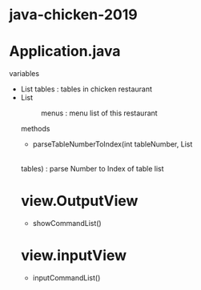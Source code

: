 # java-chicken-2019

# Application.java

variables
- List<Table> tables : tables in chicken restaurant
- List<Menu> menus : menu list of this restaurant

methods
- parseTableNumberToIndex(int tableNumber, List<Table> tables) : 
	parse Number to Index of table list 

# view.OutputView

- showCommandList()

# view.inputView

- inputCommandList()